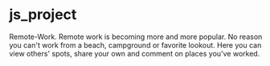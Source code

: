 # js_project
Remote-Work. Remote work is becoming more and more popular. No reason you can't work from a beach, campground or favorite lookout. Here you can view others' spots, share your own and comment on places you've worked. 
